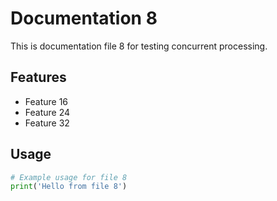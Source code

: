 # Documentation 8

This is documentation file 8 for testing concurrent processing.

## Features
- Feature 16
- Feature 24
- Feature 32

## Usage
```python
# Example usage for file 8
print('Hello from file 8')
```
